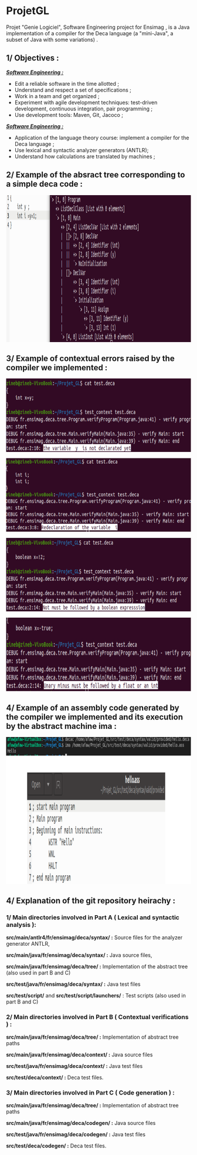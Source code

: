 # ProjetGL

Projet "Genie Logiciel", Software Engineering project for Ensimag , is a Java implementation of a compiler for the Deca language (a "mini-Java", a subset of Java with  some variations) .

## 1/ Objectives :

**<u>*Software Engineering :*</u>**

- Edit a  reliable software in the time allotted ;
- Understand and respect a set of specifications ;
- Work in a team and get organized ;
- Experiment with agile development techniques: test-driven development, continuous integration, pair programming ;
- Use development tools: Maven, Git, Jacoco ;

**<u>*Software Engineering :*</u>**

- Application of the language theory course: implement a compiler
  for the Deca language ;
- Use lexical and syntactic analyzer generators (ANTLR);
- Understand how calculations are translated by machines ;


## 2/ Example of the absract tree corresponding to a simple  deca code : 
<p align="center">
<img src="GL-pics/example2.png"  width="900"  height="400"/>
</p>

## 3/ Example of contextual errors raised by the compiler we implemented : 
<p align="center">
<img src="GL-pics/declvar.png"  width="600"  height="200"/>
</p>

<p align="center">
<img src="GL-pics/redecl.png"  width="600"  height="200""/>
</p>
<p align="center">
<img src="GL-pics/not.png"  width="600"  height="200"/>
</p>
<p align="center">
<img src="GL-pics/minus.png"  width="600"  height="200"/>
</p>

## 4/ Example of an assembly code generated by the compiler we implemented and its execution by the abstract machine ima :
<p align="center">
<img src="GL-pics/codegen.png"  width="900"  height="400"/>
</p>

## 4/ Explanation of the git repository heirachy :

### 1/  Main directories involved in Part A  ( Lexical and syntactic analysis ):

**src/main/antlr4/fr/ensimag/deca/syntax/ :** Source files for the analyzer generator ANTLR,

**src/main/java/fr/ensimag/deca/syntax/ :** Java source files,

**src/main/java/fr/ensimag/deca/tree/  :** Implementation of the abstract tree (also used in part B and C)

**src/test/java/fr/ensimag/deca/syntax/ :** Java test files

**src/test/script/**  and **src/test/script/launchers/**  : Test scripts (also used in part B and C)

### 2/  Main directories involved in Part B ( Contextual verifications ) :

**src/main/java/fr/ensimag/deca/tree/ :** Implementation of abstract tree paths

**src/main/java/fr/ensimag/deca/context/ :** Java source files

**src/test/java/fr/ensimag/deca/context/ :** Java test files

**src/test/deca/context/ :**  Deca test files.

### 3/  Main directories involved in Part C ( Code generation ) :

**src/main/java/fr/ensimag/deca/tree/ :** Implementation of abstract tree paths 

**src/main/java/fr/ensimag/deca/codegen/ :** Java source files  

**src/test/java/fr/ensimag/deca/codegen/ :** Java test files

**src/test/deca/codegen/ :**  Deca test files.
